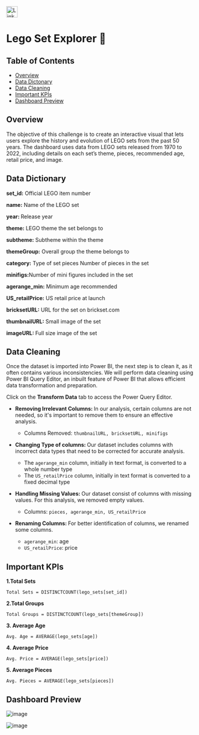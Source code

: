 <a href="https://www.linkedin.com/in/kshitija-chilbule-b98515309/" target="_blank">
  <img src="https://img.shields.io/badge/LinkedIn-Connect-blue?style=flat&logo=linkedin" alt="LinkedIn Badge" style="height: 30px; width: auto;">
</a>

# Lego Set Explorer 🧩

## Table of Contents
- [Overview](#overview)
- [Data Dictonary](#data-dictionary)
- [Data Cleaning](#data-cleaning)
- [Important KPIs](#important-kpis)
- [Dashboard Preview](#dashboard-preview)

## Overview
The objective of this challenge is to create an interactive visual that lets users explore the history and evolution of LEGO sets from the past 50 years. The dashboard uses data from LEGO sets released from 1970 to 2022, including details on each set’s theme, pieces, recommended age, retail price, and image.
 
## Data Dictionary
<b>set_id:</b> Official LEGO item number

<b>name:</b> Name of the LEGO set

<b>year: </b> Release year

<b>theme:</b> LEGO theme the set belongs to

<b>subtheme:</b> Subtheme within the theme

<b>themeGroup:</b> Overall group the theme belongs to

<b>category:</b> Type of set pieces	Number of pieces in the set

<b>minifigs:</b>Number of mini figures included in the set

<b>agerange_min:</b> Minimum age recommended

<b>US_retailPrice:</b> US retail price at launch

<b>bricksetURL:</b> URL for the set on brickset.com

<b>thumbnailURL:</b> Small image of the set

<b>imageURL: </b> Full size image of the set

## Data Cleaning
Once the dataset is imported into Power BI, the next step is to clean it, as it often contains various inconsistencies. We will perform data cleaning using Power BI Query Editor, an inbuilt feature of Power BI that allows efficient data transformation and preparation. 

Click on the <b>Transform Data</b> tab to access the Power Query Editor.

- <b>Removing Irrelevant Columns: </b> In our analysis, certain columns are not needed, so it's important to remove them to ensure an effective analysis.
  - Columns Removed: `thumbnailURL, bricksetURL, minifigs`

- <b>Changing Type of columns: </b> Our dataset includes columns with incorrect data types that need to be corrected for accurate analysis.
  - The `agerange_min` column, initially in text format, is converted to a whole number type
  - The `US_retailPrice` column, initially in text format is converted to a fixed decimal type

- <b>Handling Missing Values: </b> Our dataset consist of columns with missing values. For this analysis, we removed empty values.
  - Columns: `pieces, agerange_min, US_retailPrice`
 
- <b>Renaming Columns: </b> For better identification of columns, we renamed some columns.
  - `agerange_min`: age
  - `US_retailPrice`: price

## Important KPIs

<b>1.Total Sets</b> 

```
Total Sets = DISTINCTCOUNT(lego_sets[set_id])
```

<b>2.Total Groups</b>

```
Total Groups = DISTINCTCOUNT(lego_sets[themeGroup])
```

<b>3. Average Age </b>

```
Avg. Age = AVERAGE(lego_sets[age])
```

<b>4. Average Price </b>

```
Avg. Price = AVERAGE(lego_sets[price])
```

<b>5. Average Pieces </b>

```
Avg. Pieces = AVERAGE(lego_sets[pieces])
```

## Dashboard Preview

![image](https://github.com/user-attachments/assets/f70b5171-9462-4843-927a-46d22cd9c008)

![image](https://github.com/user-attachments/assets/bacb1988-8aa7-41c2-a46b-7171ae8a7626)


